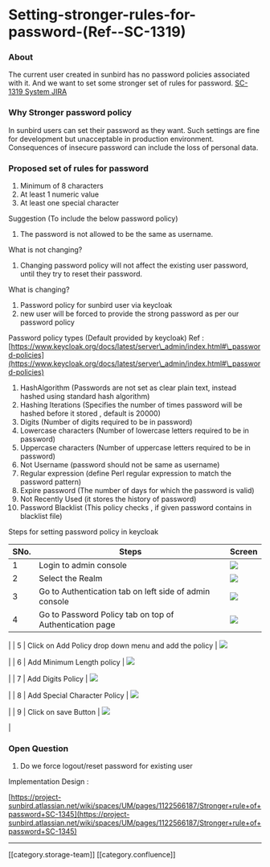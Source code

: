 # Setting-stronger-rules-for-password-(Ref--SC-1319)

### About&#x20;

The current user created in sunbird has no password policies associated with it. And we want to set some stronger set of rules for password.  [SC-1319 System JIRA](https://browse/SC-1319)

### Why Stronger password policy&#x20;

In sunbird users can set their password as they want. Such settings are fine for development but unacceptable in production environment. Consequences of insecure password can include the loss of personal data.

### Proposed set of rules for password

1. Minimum of 8 characters
2. At least 1 numeric value
3. At least one special character

Suggestion (To include the below password policy)

1. The password is not allowed to be the same as username.

What is not changing?

1. Changing password policy will not affect the existing user password, until they try to reset their password.

What is changing?

1. Password policy for sunbird user via keycloak
2. new user will be forced to provide the strong password as per our password policy

Password policy types (Default provided by keycloak)  Ref :  [https://www.keycloak.org/docs/latest/server\_admin/index.html#\_password-policies](https://www.keycloak.org/docs/latest/server\_admin/index.html#\_password-policies)

1. HashAlgorithm (Passwords are not set as clear plain text, instead hashed using standard hash algorithm)
2. Hashing Iterations (Specifies the number of times password will be hashed before it stored , default is 20000)
3. Digits (Number of digits required to be in password)
4. Lowercase characters (Number of lowercase letters required to be in password)
5. Uppercase characters (Number of uppercase letters required to be in password)
6. Not Username (password should not be same as username)
7. Regular expression (define Perl regular expression to match the password pattern)
8. Expire password (The number of days for which the password is valid)
9. Not Recently Used (it stores the history of password)
10. Password Blacklist (This policy checks , if given password contains in blacklist file)

Steps for setting password policy in keycloak

| SNo. | Steps                                                   | Screen                                                        |
| ---- | ------------------------------------------------------- | ------------------------------------------------------------- |
| 1    | Login to admin console                                  | ![](../../../../.gitbook/assets/image2019-9-25\_15-9-29.png)  |
| 2    | Select the Realm                                        | ![](../../../../.gitbook/assets/image2019-9-25\_15-17-1.png)  |
| 3    | Go to Authentication tab on left side of admin console  | ![](../../../../.gitbook/assets/image2019-9-25\_15-15-51.png) |
| 4    | Go to Password Policy tab on top of Authentication page | ![](../../../../.gitbook/assets/image2019-9-25\_15-21-58.png) |

\| | 5 | Click on Add Policy drop down menu and add the policy | ![](../../../../.gitbook/assets/image2019-9-25\_15-24-51.png)

\| | 6 | Add Minimum Length policy | ![](../../../../.gitbook/assets/image2019-9-25\_15-25-42.png)

\| | 7 | Add Digits Policy | ![](../../../../.gitbook/assets/image2019-9-25\_15-26-26.png)

\| | 8 | Add Special Character Policy | ![](../../../../.gitbook/assets/image2019-9-25\_15-27-11.png)

\| | 9 | Click on save Button | ![](../../../../.gitbook/assets/image2019-9-25\_15-28-49.png)

|

### Open Question

1. Do we force logout/reset password for existing user

Implementation Design :&#x20;

[https://project-sunbird.atlassian.net/wiki/spaces/UM/pages/1122566187/Stronger+rule+of+password+SC-1345](https://project-sunbird.atlassian.net/wiki/spaces/UM/pages/1122566187/Stronger+rule+of+password+SC-1345)

***

\[\[category.storage-team]] \[\[category.confluence]]
